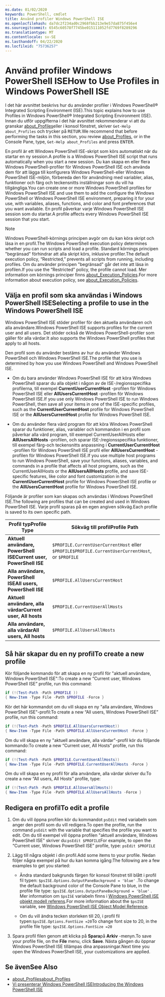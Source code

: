```yaml
---
ms.date: 01/02/2020
keywords: PowerShell, cmdlet
title: Använd profiler Windows PowerShell ISE
ms.openlocfilehash: da7dc2f234ad0c2968fbb213e9e57da875f456e4
ms.sourcegitcommit: 6545c60578f7745be015111052fd7769f8289296
ms.translationtype: MT
ms.contentlocale: sv-SE
ms.lasthandoff: 04/22/2020
ms.locfileid: "75736257"
---
```

# <a name="how-to-use-profiles-in-windows-powershell-ise"></a><span data-ttu-id="db3de-103">Använd profiler Windows PowerShell ISE</span><span class="sxs-lookup"><span data-stu-id="db3de-103">How to Use Profiles in Windows PowerShell ISE</span></span>

<span data-ttu-id="db3de-104">I det här avsnittet beskrivs hur du använder profiler i Windows PowerShell® Integrated Scripting Environment (ISE).</span><span class="sxs-lookup"><span data-stu-id="db3de-104">This topic explains how to use Profiles in Windows PowerShell® Integrated Scripting Environment (ISE).</span></span> <span data-ttu-id="db3de-105">Innan du utför uppgifterna i det här avsnittet rekommenderar vi att du granskar [about_Profiles](/powershell/module/microsoft.powershell.core/about/about_profiles)eller i konsol fönstret, skriver `Get-Help about_Profiles` och trycker på <kbd>RETUR</kbd>.</span><span class="sxs-lookup"><span data-stu-id="db3de-105">We recommend that before performing the tasks in this section, you review [about_Profiles](/powershell/module/microsoft.powershell.core/about/about_profiles), or in the Console Pane, type, `Get-Help about_Profiles` and press <kbd>ENTER</kbd>.</span></span>

<span data-ttu-id="db3de-106">En profil är ett Windows PowerShell ISE-skript som körs automatiskt när du startar en ny session.</span><span class="sxs-lookup"><span data-stu-id="db3de-106">A profile is a Windows PowerShell ISE script that runs automatically when you start a new session.</span></span>
<span data-ttu-id="db3de-107">Du kan skapa en eller flera Windows PowerShell-profiler för Windows PowerShell ISE och använda dem för att lägga till konfigurera Windows PowerShell-eller Windows PowerShell ISE-miljön, förbereda den för användning med variabler, alias, funktioner och färg och teckensnitts inställningar som du vill ha tillgängliga.</span><span class="sxs-lookup"><span data-stu-id="db3de-107">You can create one or more Windows PowerShell profiles for Windows PowerShell ISE and use them to add the configure the Windows PowerShell or Windows PowerShell ISE environment, preparing it for your use, with variables, aliases, functions, and color and font preferences that you want available.</span></span> <span data-ttu-id="db3de-108">En profil påverkar varje Windows PowerShell ISE session som du startar.</span><span class="sxs-lookup"><span data-stu-id="db3de-108">A profile affects every Windows PowerShell ISE session that you start.</span></span>

> [!NOTE]
> <span data-ttu-id="db3de-109">Windows PowerShell-körnings principen avgör om du kan köra skript och läsa in en profil.</span><span class="sxs-lookup"><span data-stu-id="db3de-109">The Windows PowerShell execution policy determines whether you can run scripts and load a profile.</span></span>
> <span data-ttu-id="db3de-110">Standard körnings principen "begränsad" förhindrar att alla skript körs, inklusive profiler.</span><span class="sxs-lookup"><span data-stu-id="db3de-110">The default execution policy, “Restricted,” prevents all scripts from running, including profiles.</span></span>
> <span data-ttu-id="db3de-111">Om du använder principen "begränsad" går det inte att läsa in profilen.</span><span class="sxs-lookup"><span data-stu-id="db3de-111">If you use the “Restricted” policy, the profile cannot load.</span></span> <span data-ttu-id="db3de-112">Mer information om körnings principer finns [about_Execution_Policies](/powershell/module/microsoft.powershell.core/about/about_execution_policies).</span><span class="sxs-lookup"><span data-stu-id="db3de-112">For more information about execution policy, see [about_Execution_Policies](/powershell/module/microsoft.powershell.core/about/about_execution_policies).</span></span>

## <a name="selecting-a-profile-to-use-in-the-windows-powershell-ise"></a><span data-ttu-id="db3de-113">Välja en profil som ska användas i Windows PowerShell ISE</span><span class="sxs-lookup"><span data-stu-id="db3de-113">Selecting a profile to use in the Windows PowerShell ISE</span></span>

<span data-ttu-id="db3de-114">Windows PowerShell ISE stöder profiler för den aktuella användaren och alla användare.</span><span class="sxs-lookup"><span data-stu-id="db3de-114">Windows PowerShell ISE supports profiles for the current user and all users.</span></span> <span data-ttu-id="db3de-115">Det stöder också de Windows PowerShell-profiler som gäller för alla värdar.</span><span class="sxs-lookup"><span data-stu-id="db3de-115">It also supports the Windows PowerShell profiles that apply to all hosts.</span></span>

<span data-ttu-id="db3de-116">Den profil som du använder bestäms av hur du använder Windows PowerShell och Windows PowerShell ISE.</span><span class="sxs-lookup"><span data-stu-id="db3de-116">The profile that you use is determined by how you use Windows PowerShell and Windows PowerShell ISE.</span></span>

- <span data-ttu-id="db3de-117">Om du bara använder Windows PowerShell ISE för att köra Windows PowerShell sparar du alla objekt i någon av de ISE-/regionsspecifika profilerna, till exempel **CurrentUserCurrentHost** -profilen för Windows PowerShell ISE eller **AllUsersCurrentHost** -profilen för Windows PowerShell ISE.</span><span class="sxs-lookup"><span data-stu-id="db3de-117">If you use only Windows PowerShell ISE to run Windows PowerShell, then save all your items in one of the ISE-specific profiles, such as the **CurrentUserCurrentHost** profile for Windows PowerShell ISE or the **AllUsersCurrentHost** profile for Windows PowerShell ISE.</span></span>

- <span data-ttu-id="db3de-118">Om du använder flera värd program för att köra Windows PowerShell sparar du funktioner, alias, variabler och kommandon i en profil som påverkar alla värd program, till exempel CurrentUserAllHosts eller **AllUsersAllHosts** -profilen, och sparar ISE-/regionsspecifika funktioner, till exempel färg-och teckensnitts anpassning i **CurrentUserCurrentHost** -profilen för Windows PowerShell ISE profil eller **AllUsersCurrentHost** -profilen för Windows PowerShell ISE.</span><span class="sxs-lookup"><span data-stu-id="db3de-118">If you use multiple host programs to run Windows PowerShell, save your functions, aliases, variables, and commands in a profile that affects all host programs, such as the CurrentUserAllHosts or the **AllUsersAllHosts** profile, and save ISE-specific features, like color and font customization in the **CurrentUserCurrentHost** profile for Windows PowerShell ISE profile or the **AllUsersCurrentHost** profile for Windows PowerShell ISE.</span></span>

<span data-ttu-id="db3de-119">Följande är profiler som kan skapas och användas i Windows PowerShell ISE.</span><span class="sxs-lookup"><span data-stu-id="db3de-119">The following are profiles that can be created and used in Windows PowerShell ISE.</span></span> <span data-ttu-id="db3de-120">Varje profil sparas på en egen angiven sökväg.</span><span class="sxs-lookup"><span data-stu-id="db3de-120">Each profile is saved to its own specific path.</span></span>

|           <span data-ttu-id="db3de-121">Profil typ</span><span class="sxs-lookup"><span data-stu-id="db3de-121">Profile Type</span></span>           |                   <span data-ttu-id="db3de-122">Sökväg till profil</span><span class="sxs-lookup"><span data-stu-id="db3de-122">Profile Path</span></span>                   |
| -------------------------------- | ------------------------------------------------ |
| <span data-ttu-id="db3de-123">**Aktuell användare, PowerShell ISE**</span><span class="sxs-lookup"><span data-stu-id="db3de-123">**Current user, PowerShell ISE**</span></span> | <span data-ttu-id="db3de-124">`$PROFILE.CurrentUserCurrentHost` eller `$PROFILE`</span><span class="sxs-lookup"><span data-stu-id="db3de-124">`$PROFILE.CurrentUserCurrentHost`, or `$PROFILE`</span></span> |
| <span data-ttu-id="db3de-125">**Alla användare, PowerShell ISE**</span><span class="sxs-lookup"><span data-stu-id="db3de-125">**All users, PowerShell ISE**</span></span>    | `$PROFILE.AllUsersCurrentHost`                   |
| <span data-ttu-id="db3de-126">**Aktuell användare, alla värdar**</span><span class="sxs-lookup"><span data-stu-id="db3de-126">**Current user, All hosts**</span></span>      | `$PROFILE.CurrentUserAllHosts`                   |
| <span data-ttu-id="db3de-127">**Alla användare, alla värdar**</span><span class="sxs-lookup"><span data-stu-id="db3de-127">**All users, All hosts**</span></span>         | `$PROFILE.AllUsersAllHosts`                      |

## <a name="to-create-a-new-profile"></a><span data-ttu-id="db3de-128">Så här skapar du en ny profil</span><span class="sxs-lookup"><span data-stu-id="db3de-128">To create a new profile</span></span>

<span data-ttu-id="db3de-129">Kör följande kommando för att skapa en ny profil för "aktuell användare, Windows PowerShell ISE":</span><span class="sxs-lookup"><span data-stu-id="db3de-129">To create a new “Current user, Windows PowerShell ISE” profile, run this command:</span></span>

```powershell
if (!(Test-Path -Path $PROFILE ))
{ New-Item -Type File -Path $PROFILE -Force }
```

<span data-ttu-id="db3de-130">Kör det här kommandot om du vill skapa en ny "alla användare, Windows PowerShell ISE"-profil:</span><span class="sxs-lookup"><span data-stu-id="db3de-130">To create a new “All users, Windows PowerShell ISE” profile, run this command:</span></span>

```powershell
if (!(Test-Path -Path $PROFILE.AllUsersCurrentHost))
{ New-Item -Type File -Path $PROFILE.AllUsersCurrentHost -Force }
```

<span data-ttu-id="db3de-131">Om du vill skapa en ny "aktuell användare, alla värdar"-profil kör du följande kommando:</span><span class="sxs-lookup"><span data-stu-id="db3de-131">To create a new “Current user, All Hosts” profile, run this command:</span></span>

```powershell
if (!(Test-Path -Path $PROFILE.CurrentUserAllHosts))
{ New-Item -Type File -Path $PROFILE.CurrentUserAllHosts -Force }
```

<span data-ttu-id="db3de-132">Om du vill skapa en ny profil för alla användare, alla värdar skriver du:</span><span class="sxs-lookup"><span data-stu-id="db3de-132">To create a new “All users, All Hosts” profile, type:</span></span>

```powershell
if (!(Test-Path -Path $PROFILE.AllUsersAllHosts))
{ New-Item -Type File -Path $PROFILE.AllUsersAllHosts -Force }
```

## <a name="to-edit-a-profile"></a><span data-ttu-id="db3de-133">Redigera en profil</span><span class="sxs-lookup"><span data-stu-id="db3de-133">To edit a profile</span></span>

1. <span data-ttu-id="db3de-134">Om du vill öppna profilen kör du kommandot `psEdit` med variabeln som anger den profil som du vill redigera.</span><span class="sxs-lookup"><span data-stu-id="db3de-134">To open the profile, run the command `psEdit` with the variable that specifies the profile you want to edit.</span></span> <span data-ttu-id="db3de-135">Om du till exempel vill öppna profilen "aktuell användare, Windows PowerShell ISE" skriver du:`psEdit $PROFILE`</span><span class="sxs-lookup"><span data-stu-id="db3de-135">For example, to open the “Current user, Windows PowerShell ISE” profile, type: `psEdit $PROFILE`</span></span>

2. <span data-ttu-id="db3de-136">Lägg till några objekt i din profil.</span><span class="sxs-lookup"><span data-stu-id="db3de-136">Add some items to your profile.</span></span> <span data-ttu-id="db3de-137">Nedan följer några exempel på hur du kan komma igång:</span><span class="sxs-lookup"><span data-stu-id="db3de-137">The following are a few examples to get you started:</span></span>

   - <span data-ttu-id="db3de-138">Ändra standard bakgrunds färgen för konsol fönstret till blått i profil fil typen: `$psISE.Options.OutputPaneBackground = 'blue'` .</span><span class="sxs-lookup"><span data-stu-id="db3de-138">To change the default background color of the Console Pane to blue, in the profile file type: `$psISE.Options.OutputPaneBackground = 'blue'` .</span></span> <span data-ttu-id="db3de-139">Mer information om `$psISE` variabeln finns i [Windows PowerShell ISE objekt modell referens](object-model/The-ISE-Object-Model-Hierarchy.md).</span><span class="sxs-lookup"><span data-stu-id="db3de-139">For more information about the `$psISE` variable, see [Windows PowerShell ISE Object Model Reference](object-model/The-ISE-Object-Model-Hierarchy.md).</span></span>

   - <span data-ttu-id="db3de-140">Om du vill ändra tecken storleken till 20, i profil fil typen:`$psISE.Options.FontSize =20`</span><span class="sxs-lookup"><span data-stu-id="db3de-140">To change font size to 20, in the profile file type: `$psISE.Options.FontSize =20`</span></span>

3. <span data-ttu-id="db3de-141">Spara profil filen genom att klicka på **Spara**på **Arkiv** -menyn.</span><span class="sxs-lookup"><span data-stu-id="db3de-141">To save your profile file, on the **File** menu, click **Save**.</span></span> <span data-ttu-id="db3de-142">Nästa gången du öppnar Windows PowerShell ISE tillämpas dina anpassningar.</span><span class="sxs-lookup"><span data-stu-id="db3de-142">Next time you open the Windows PowerShell ISE, your customizations are applied.</span></span>

## <a name="see-also"></a><span data-ttu-id="db3de-143">Se även</span><span class="sxs-lookup"><span data-stu-id="db3de-143">See Also</span></span>

- [<span data-ttu-id="db3de-144">about_Profiles</span><span class="sxs-lookup"><span data-stu-id="db3de-144">about_Profiles</span></span>](/powershell/module/microsoft.powershell.core/about/about_profiles)
- [<span data-ttu-id="db3de-145">Vi presenterar Windows PowerShell ISE</span><span class="sxs-lookup"><span data-stu-id="db3de-145">Introducing the Windows PowerShell ISE</span></span>](Introducing-the-Windows-PowerShell-ISE.md)
